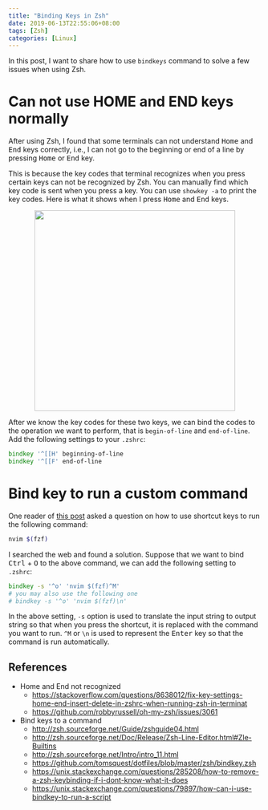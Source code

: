 ```yaml
---
title: "Binding Keys in Zsh"
date: 2019-06-13T22:55:06+08:00
tags: [Zsh]
categories: [Linux]
---
```


In this post, I want to share how to use `bindkeys` command to solve a few
issues when using Zsh.

<!--more-->

# Can not use HOME and END keys normally

After using Zsh, I found that some terminals can not understand <kbd>Home</kbd>
and <kbd>End</kbd> keys correctly, i.e., I can not go to the beginning or end of
a line by pressing <kbd>Home</kbd> or <kbd>End</kbd> key.

This is because the key codes that terminal recognizes when you press certain
keys can not be recognized by Zsh. You can manually find which key code is sent
when you press a key. You can use `showkey -a` to print the key codes. Here is
what it shows when I press <kbd>Home</kbd> and <kbd>End</kbd> keys.

<p align="center">
<img src="https://blog-resource-1257868508.file.myqcloud.com/20190613235841.png" width="400">
</p>

After we know the key codes for these two keys, we can bind the codes to the
operation we want to perform, that is `begin-of-line` and `end-of-line`.  Add
the following settings to your `.zshrc`:

```zsh
bindkey '^[[H' beginning-of-line
bindkey '^[[F' end-of-line
```

# Bind key to run a custom command

One reader of [this post](https://jdhao.github.io/2018/11/05/fzf_install_use/)
asked a question on how to use shortcut keys to run the following command:

```bash
nvim $(fzf)
```

I searched the web and found a solution. Suppose that we want to bind
<kbd>Ctrl</kbd> + <kbd>O</kbd> to the above command, we can add the following
setting to `.zshrc`:

```zsh
bindkey -s '^o' 'nvim $(fzf)^M'
# you may also use the following one
# bindkey -s '^o' 'nvim $(fzf)\n'
```

In the above setting, `-s` option is used to translate the input string to
output string so that when you press the shortcut, it is replaced with the
command you want to run. `^M` or `\n` is used to represent the <kbd>Enter</kbd>
key so that the command is run automatically.

## References

+ Home and End not recognized
    + https://stackoverflow.com/questions/8638012/fix-key-settings-home-end-insert-delete-in-zshrc-when-running-zsh-in-terminat
    + https://github.com/robbyrussell/oh-my-zsh/issues/3061
+ Bind keys to a command
    + http://zsh.sourceforge.net/Guide/zshguide04.html
    + http://zsh.sourceforge.net/Doc/Release/Zsh-Line-Editor.html#Zle-Builtins
    + http://zsh.sourceforge.net/Intro/intro_11.html
    + https://github.com/tomsquest/dotfiles/blob/master/zsh/bindkey.zsh
    + https://unix.stackexchange.com/questions/285208/how-to-remove-a-zsh-keybinding-if-i-dont-know-what-it-does
    + https://unix.stackexchange.com/questions/79897/how-can-i-use-bindkey-to-run-a-script
